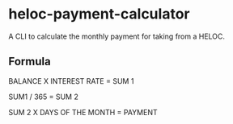 # heloc-payment-calculator

A CLI to calculate the monthly payment for taking from a HELOC.

## Formula

BALANCE X INTEREST RATE = SUM 1

SUM1 / 365 = SUM 2

SUM 2 X DAYS OF THE MONTH = PAYMENT
